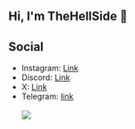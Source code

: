 ## Hi, I'm TheHellSide 👋
## Social
- Instagram: [Link](https://www.instagram.com/fabio.unknown?igsh=MXdiMHV3MGJud2VwMQ==)
- Discord: [Link](https://discord.com/invite/mNAhNX7Z)
- X: [Link](https://x.com/FabioUnknown?t=T5Fc2fnaqBI9OhzKYqygMw&s=09)
- Telegram: [link](https://t.me/TheHellSide)
<br><br>
<img src="https://user-images.githubusercontent.com/73097560/115834477-dbab4500-a447-11eb-908a-139a6edaec5c.gif"><br><br>

<!--
**TheHellSide/TheHellSide** is a ✨ _special_ ✨ repository because its `README.md` (this file) appears on your GitHub profile.

Here are some ideas to get you started:

- 🔭 I’m currently working on ...
- 🌱 I’m currently learning ...
- 👯 I’m looking to collaborate on ...
- 🤔 I’m looking for help with ...
- 💬 Ask me about ...
- 📫 How to reach me: ...
- 😄 Pronouns: ...
- ⚡ Fun fact: ...
-->
